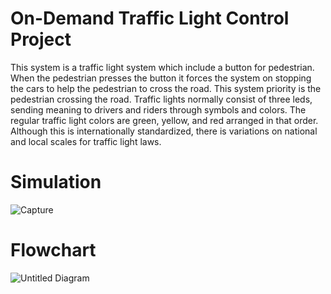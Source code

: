 # On-Demand Traffic Light Control Project
This system is a traffic light system which include a button for pedestrian. When the pedestrian presses the button it forces the system on stopping the cars to help the pedestrian to cross the road. This system priority is the pedestrian crossing the road.
Traffic lights normally consist of three leds, sending meaning to drivers and riders through symbols and colors.
The regular traffic light colors are green, yellow, and red arranged in that order.
Although this is internationally standardized, there is variations on national and local scales for traffic light laws.
# Simulation
![Capture](https://user-images.githubusercontent.com/113982207/201496664-e72bdc2c-7b07-4077-ac59-0ba1443bc18b.PNG)
# Flowchart
![Untitled Diagram](https://user-images.githubusercontent.com/113982207/201496674-0533f184-e70a-46ca-ba69-b2813877266f.png)
